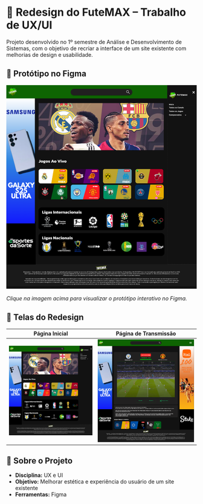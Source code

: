 # 🎨 Redesign do FuteMAX – Trabalho de UX/UI

Projeto desenvolvido no 1º semestre de Análise e Desenvolvimento de Sistemas, com o objetivo de recriar a interface de um site existente com melhorias de design e usabilidade.

## 🔗 Protótipo no Figma
[![Preview do Figma](design/preview.png)](https://www.figma.com/proto/bQ64k9oQMjSgbLsI14hR5T/Untitled?node-id=402-81&t=MbBvQjiEtO6WjiyJ-1)

_Clique na imagem acima para visualizar o protótipo interativo no Figma._

## 📸 Telas do Redesign
| Página Inicial | Página de Transmissão |
|----------------|-----------------------|
| ![Home](design/home.png) | ![Transmissão](design/transmissao.png) |

## 📂 Sobre o Projeto
- **Disciplina:** UX e UI
- **Objetivo:** Melhorar estética e experiência do usuário de um site existente
- **Ferramentas:** Figma
